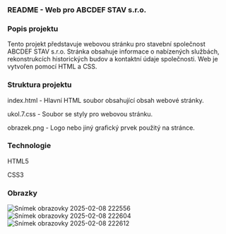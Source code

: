 ### README - Web pro ABCDEF STAV s.r.o.

### Popis projektu

Tento projekt představuje webovou stránku pro stavební společnost ABCDEF STAV s.r.o. Stránka obsahuje informace o nabízených službách, rekonstrukcích historických budov a kontaktní údaje společnosti. Web je vytvořen pomocí HTML a CSS.

### Struktura projektu

index.html - Hlavní HTML soubor obsahující obsah webové stránky.

ukol.7.css - Soubor se styly pro webovou stránku.

obrazek.png - Logo nebo jiný grafický prvek použitý na stránce.

### Technologie

HTML5

CSS3
### Obrazky
![Snímek obrazovky 2025-02-08 222556](https://github.com/user-attachments/assets/4a2fceee-f03b-4b2f-b703-ac60d4e9f8a4)
![Snímek obrazovky 2025-02-08 222604](https://github.com/user-attachments/assets/dcc7d635-f042-4826-969d-f4513c974512)
![Snímek obrazovky 2025-02-08 222612](https://github.com/user-attachments/assets/b125b4e3-1a83-4878-8efb-82f678a1d00d)

